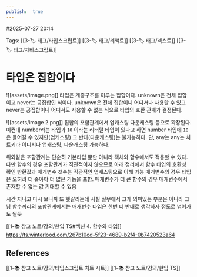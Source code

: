 ```yaml
---
publish:  true
---
```

#2025-07-27 20:14

Tags: [[3-🏷️ 태그/타입스크립트]] [[3-🏷️ 태그/리액트]] [[3-🏷️ 태그/넥스트]] [[3-🏷️ 태그/자바스크립트]]

# 타입은 집합이다
![[assets/image.png]]
타입은 계층구조를 이루는 집합이다.
unknown은 전체 집합이고 never는 공집합인 식이다.
unknown은 전체 집합이니 어디서나 사용할 수 있고
never는 공집합이니 어디서도 사용할 수 없는 식으로 타입의 호환 관계가 결정된다.


![[assets/image 2.png]]
집합의 포함관계에서 업캐스팅 다운캐스팅 등으로 확장된다.
예컨대 number라는 타입과 `10` 이라는 리터럴 타입이 있다고 하면
number 타입에 `10`은 들어갈 수 있지만(업캐스팅) 그 반대(다운캐스팅)는 불가능하다.
단, any는 any는 치트키라 어디서나 업캐스팅, 다운캐스팅 가능하다.

위와같은 포함관계는 단순히 기본타입 뿐만 아니라 객체와 함수에서도 적용할 수 있다.
다만 함수의 경우 포함관계가 직관적이지 않으므로 아래 정리에서 함수 타입의 호환성 확인
반환값과 매개변수 갯수는 직관적인 업캐스팅으로 이해 가능
매개변수의 경우 타입은 오히려 더 좁아야 더 많은 기능을 포함.
매개변수가 더 큰 함수의 경우 매개변수에서 존재할 수 없는 값 기대할 수 있음

시간 지나고  다시 보니까 또 헷갈리는데 사실 실무에서 크게 의미있는 부분은 아니라 그냥 함수끼리의 포함관계에서는 매개변수 타입은 한번 더 반대로 생각하자 정도로 넘어가도 될듯

[[1-📚 참고 노트/강의/한입 TS#섹션 4. 함수와 타입]]
https://ts.winterlood.com/267b10cd-5f23-4689-b2f4-0b7420523a64
## References
 [[1-📚 참고 노트/강의/타입스크립트 치트 시트]]
 [[1-📚 참고 노트/강의/한입 TS]]